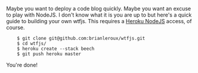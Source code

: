 Maybe you want to deploy a code blog quickly. Maybe you want an excuse to play with NodeJS. I don't know what it is you are up to but here's a quick guide to building your own wtfjs. This requires a <a href="http://blog.heroku.com/archives/2010/4/30/node_js_feedback/">Heroku NodeJS</a> access, of course. 

```
    $ git clone git@github.com:brianleroux/wtfjs.git
    $ cd wtfjs/
    $ heroku create --stack beech 
    $ git push heroku master
```

You're done!
